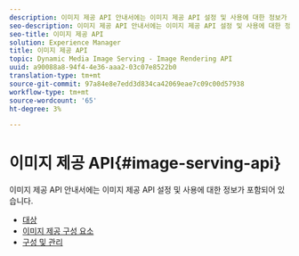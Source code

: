 ```yaml
---
description: 이미지 제공 API 안내서에는 이미지 제공 API 설정 및 사용에 대한 정보가 포함되어 있습니다.
seo-description: 이미지 제공 API 안내서에는 이미지 제공 API 설정 및 사용에 대한 정보가 포함되어 있습니다.
seo-title: 이미지 제공 API
solution: Experience Manager
title: 이미지 제공 API
topic: Dynamic Media Image Serving - Image Rendering API
uuid: a90088a8-94f4-4e36-aaa2-03c07e8522b0
translation-type: tm+mt
source-git-commit: 97a84e8e7edd3d834ca42069eae7c09c00d57938
workflow-type: tm+mt
source-wordcount: '65'
ht-degree: 3%

---
```



# 이미지 제공 API{#image-serving-api}

이미지 제공 API 안내서에는 이미지 제공 API 설정 및 사용에 대한 정보가 포함되어 있습니다.

* [대상](c-intended-audience.md)
* [이미지 제공 구성 요소](r-components.md)
* [구성 및 관리](c-configuration-and-administration/c-configuration-and-administration.md)
